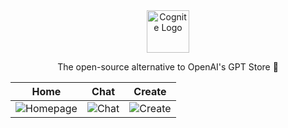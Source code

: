 <div align="center">
  <img src="https://github.com/AyaanZaveri/cognite/assets/63752541/005b4235-d8e6-481f-bac1-9c12c4c2654a"  height="68" alt="Cognite Logo">
  <p>The open-source alternative to OpenAI's GPT Store 🛒<br /></p>
</div>

| Home | Chat | Create |
|------|------|--------|
| ![Homepage](https://github.com/AyaanZaveri/cognite/assets/63752541/5ffe48a3-6b03-4b9f-b1b1-52b3f19290e0) | ![Chat](https://github.com/AyaanZaveri/cognite/assets/63752541/8ee93c37-a537-4f33-829c-1260361b4378) | ![Create](https://github.com/AyaanZaveri/cognite/assets/63752541/1d1fa03a-1005-48c9-9c97-f65b9e1ec859) |

